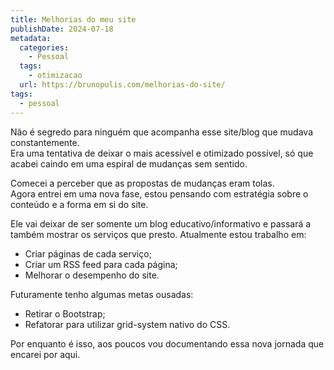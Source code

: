 ```yaml
---
title: Melhorias do meu site
publishDate: 2024-07-18
metadata:
  categories:
    - Pessoal
  tags:
    - otimizacao
  url: https://brunopulis.com/melhorias-do-site/
tags:
  - pessoal
---
```

Não é segredo para ninguém que acompanha esse site/blog que mudava constantemente.  
Era uma tentativa de deixar o mais acessível e otimizado possível, só que acabei caindo em uma espiral de mudanças sem sentido.

Comecei a perceber que as propostas de mudanças eram tolas.  
Agora entrei em uma nova fase, estou pensando com estratégia sobre o conteúdo e a forma em si do site.

Ele vai deixar de ser somente um blog educativo/informativo e passará a também mostrar os serviços que presto. Atualmente estou trabalho em:

- Criar páginas de cada serviço;
- Criar um RSS feed para cada página;
- Melhorar o desempenho do site.

Futuramente tenho algumas metas ousadas:

- Retirar o Bootstrap;
- Refatorar para utilizar grid-system nativo do CSS.

Por enquanto é isso, aos poucos vou documentando essa nova jornada que encarei por aqui.
